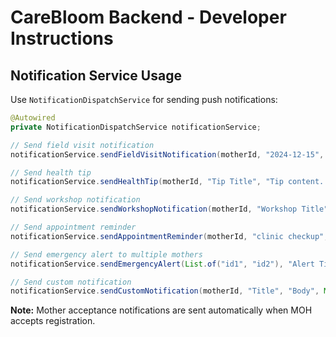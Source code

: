 # CareBloom Backend - Developer Instructions

## Notification Service Usage

Use `NotificationDispatchService` for sending push notifications:

```java
@Autowired
private NotificationDispatchService notificationService;

// Send field visit notification
notificationService.sendFieldVisitNotification(motherId, "2024-12-15", "10:30 AM");

// Send health tip
notificationService.sendHealthTip(motherId, "Tip Title", "Tip content...");

// Send workshop notification
notificationService.sendWorkshopNotification(motherId, "Workshop Title", "2024-12-20", "Location");

// Send appointment reminder
notificationService.sendAppointmentReminder(motherId, "clinic checkup", "2024-12-18", "2:00 PM");

// Send emergency alert to multiple mothers
notificationService.sendEmergencyAlert(List.of("id1", "id2"), "Alert Title", "Alert message");

// Send custom notification
notificationService.sendCustomNotification(motherId, "Title", "Body", Map.of("key", "value"));
```

**Note:** Mother acceptance notifications are sent automatically when MOH accepts registration.